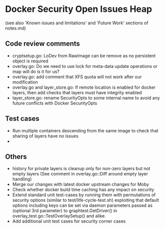 Docker Security Open Issues Heap
================================

(see also 'Known issues and limitations' and 'Future Work' sections of notes.md)


## Code review comments
* cryptsetup.go: LoDev from RawImage can be remove as no persistent object is required
* overlay.go: Do we need to use lock for meta-data update operations or map will do is it for us?
* overlay.go: add comment that XFS quota will not work after our modification
* overlay.go and layer_store.go: If remote location is enabled for docker layers, then add checks that layers must have integrity enabled
* layer_store.go: rename SecurityOpts to some internal name to avoid any future conflicts with Docker SecurityOpts

## Test cases
* Run multiple containers descending from the same image to check that sharing of layers have no issues
*

## Others
* history for private layers is cleanup only for non-zero layers but
  not empty layers (See comment in overlay.go::Diff around empty layer handling)
* Merge our changes with latest docker upstream changes for Moby
* Check whether docker build time caching has any impact on security
* Extend standard unit test-cases by running them with permutations of
  security options (similar to test/life-cycle-test.sh) exploiting
  that default options including keys can be set via daemon
  parameters passed as (optional 3rd parameter) to
  graphtest.GetDriver() in overlay_test.go::TestOverlaySetup() and alike.
* Add additional unit test cases for security corner cases
